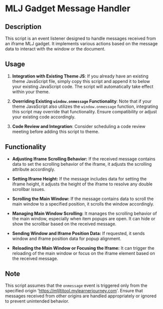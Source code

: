# MLJ Gadget Message Handler

## Description

This script is an event listener designed to handle messages received from an iframe MLJ gadget. It implements various actions based on the message data to interact with the window or the document.

## Usage

1. **Integration with Existing Theme JS**: If you already have an existing theme JavaScript file, simply copy this script and append it to below your existing JavaScript code. The script will automatically take effect within your theme.

2. **Overriding Existing `window.onmessage` Functionality**: Note that if your theme JavaScript also utilizes the `window.onmessage` function, integrating this script may override that functionality. Ensure compatibility or adjust your existing code accordingly.

3. **Code Review and Integration**: Consider scheduling a code review meeting before adding this script to theme.

## Functionality

- **Adjusting Iframe Scrolling Behavior:** If the received message contains data to set the scrolling behavior of the iframe, it adjusts the scrolling attribute accordingly.

- **Setting Iframe Height:** If the message includes data for setting the iframe height, it adjusts the height of the iframe to resolve any double scrollbar issues.

- **Scrolling the Main Window:** If the message contains data to scroll the main window to a specified position, it scrolls the window accordingly.

- **Managing Main Window Scrolling:** It manages the scrolling behavior of the main window, especially when item popups are open. It can hide or show the scrollbar based on the received message.

- **Sending Window and Iframe Position Data:** If requested, it sends window and iframe position data for popup alignment.

- **Reloading the Main Window or Focusing the Iframe:** It can trigger the reloading of the main window or focus on the iframe element based on the received message.

## Note

This script assumes that the `onmessage` event is triggered only from the specified origin 'https://mljltitool.mylearnerjourney.com'. Ensure that messages received from other origins are handled appropriately or ignored to prevent unintended behavior.

